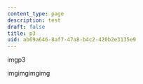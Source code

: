 ```yaml
---
content_type: page
description: test
draft: false
title: p3
uid: ab69a646-8af7-47a8-b4c2-420b2e3135e9
---
```

imgp3

imgimgimgimg